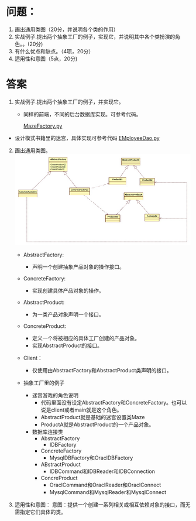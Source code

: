 # 问题：

1. 画出通用类图（20分，并说明各个类的作用）
2. 实战例子.提出两个抽象工厂的例子，实现它，并说明其中各个类扮演的角色。。(20分)
3. 有什么优点和缺点。（4项，20分）
4. 适用性和意图（5点，20分)

# 答案
1. 实战例子.提出两个抽象工厂的例子，并实现它。

   - 同样的前端，不同的后台数据库实现。可参考代码。

     [MazeFactory.py](MazeFactory.py)
     
- 设计模式书籍里的迷宫，具体实现可参考代码 [EMployeeDao.py](EMployeeDao.py)
  
2. 画出通用类图。![AbstractFactory](assets/Main.jpg)

    - AbstractFactory:
      
      - 声明一个创建抽象产品对象的操作接口。
      
    - ConcreteFactory:
      
      - 实现创建具体产品对象的操作。
      
    - AbstractProduct:
      
      - 为一类产品对象声明一个接口。
      
    - ConcreteProduct:
      - 定义一个将被相应的具体工厂创建的产品对象。
      - 实现AbstractProduct的接口。
      
    - Client：
      
      - 仅使用由AbstractFactory和AbstractProduct类声明的接口。
      
      
      
    - 抽象工厂里的例子

      - 迷宫游戏的角色说明
        - 代码里面没有设定AbstractFactory和ConcreteFactory。也可以说是client或者main就是这个角色。
        - AbstractProduct就是基础的迷宫设置类Maze
        - ProductA就是AbstractProduct的一个产品对象。
      - 数据库连接类
        - AbstractFactory
          - IDBFactory
        - ConcreteFactory
          - MysqlDBFactory和OraclDBFactory
        - ABstractProduct
          - IDBCommand和IDBReader和IDBConnection
        - ConcreProduct
          - OraclCommand和OraclReader和OraclConnect
          - MysqlCommand和MysqlReader和MysqlConnect

3. 适用性和意图：
    意图：提供一个创建一系列相关或相互依赖对象的接口，而无需指定它们具体的类。


